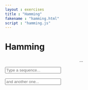 ```yaml
---
layout : exercises
title : "Hamming"
fakename : "hamming.html"
script : "hamming.js"
---
```

<h1>Hamming</h1>
<p align="center" id="output">...</p>
<input type="text" id="input1" placeholder="Type a sequence..."/>
<br/><br/>
<input type="text" id="input2" placeholder="and another one..."/>
<br/>
<br/>
